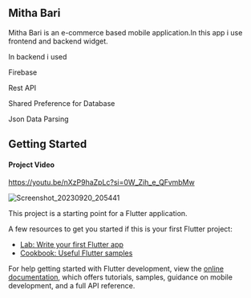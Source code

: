 <h2>Mitha Bari</h2>

<P>Mitha Bari is an e-commerce based mobile application.In this app i use frontend and backend widget.</P>
<P>In backend i used </P>
<p>Firebase</p>
<p>Rest API</p>
<P>Shared Preference for Database</P>
<p>Json Data Parsing</p>

## Getting Started

<h4>Project Video </h4>

https://youtu.be/nXzP9haZpLc?si=0W_Zih_e_QFvmbMw

![Screenshot_20230920_205441](https://github.com/riadrayhan/Misti_Bari/assets/44746454/244b320e-51ba-454c-a948-61bce9309717)


This project is a starting point for a Flutter application.

A few resources to get you started if this is your first Flutter project:

- [Lab: Write your first Flutter app](https://docs.flutter.dev/get-started/codelab)
- [Cookbook: Useful Flutter samples](https://docs.flutter.dev/cookbook)

For help getting started with Flutter development, view the
[online documentation](https://docs.flutter.dev/), which offers tutorials,
samples, guidance on mobile development, and a full API reference.
